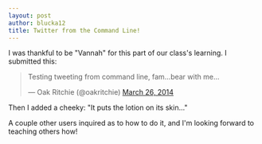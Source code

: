 ```yaml
---
layout: post
author: blucka12
title: Twitter from the Command Line!
---
```


I was thankful to be "Vannah" for this part of our class's learning. I submitted this:

<blockquote class="twitter-tweet" lang="en"><p>Testing tweeting from command line, fam...bear with me...</p>&mdash; Oak Ritchie (@oakritchie) <a href="https://twitter.com/oakritchie/statuses/448867427976491011">March 26, 2014</a></blockquote>
<script async src="//platform.twitter.com/widgets.js" charset="utf-8"></script>

Then I added a cheeky: "It puts the lotion on its skin..."

A couple other users inquired as to how to do it, and I'm looking forward to teaching others how!